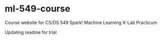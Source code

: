 # ml-549-course
Course website for CS/DS 549 Spark! Machine Learning X-Lab Practicum

Updating readme for trial
